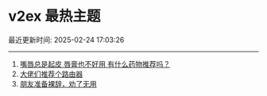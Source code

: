 # v2ex 最热主题

最近更新时间: 2025-02-24 17:03:26

--- 
1. [嘴唇总是起皮 唇膏也不好用 有什么药物推荐吗？](https://www.v2ex.com/t/1113694) 
2. [大佬们推荐个路由器](https://www.v2ex.com/t/1113697) 
3. [朋友准备裸辞，劝了无用](https://www.v2ex.com/t/1113702) 

